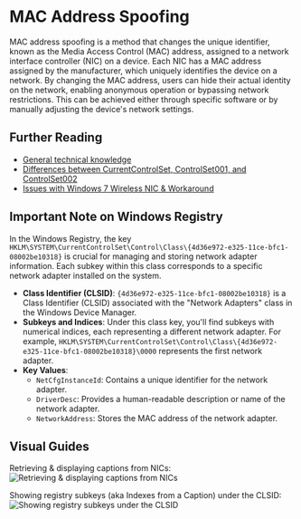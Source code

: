 # MAC Address Spoofing

MAC address spoofing is a method that changes the unique identifier, known as the Media Access Control (MAC) address, assigned to a network interface controller (NIC) on a device. Each NIC has a MAC address assigned by the manufacturer, which uniquely identifies the device on a network. By changing the MAC address, users can hide their actual identity on the network, enabling anonymous operation or bypassing network restrictions. This can be achieved either through specific software or by manually adjusting the device's network settings.

## Further Reading
- [General technical knowledge](https://wikipedia.org/wiki/MAC_address)
- [Differences between CurrentControlSet, ControlSet001, and ControlSet002](https://stackoverflow.com/questions/291519/how-does-currentcontrolset-differ-from-controlset001-and-controlset002)
- [Issues with Windows 7 Wireless NIC & Workaround](https://blog.technitium.com/2011/05/tmac-issue-with-wireless-network.html)

## Important Note on Windows Registry
In the Windows Registry, the key `HKLM\SYSTEM\CurrentControlSet\Control\Class\{4d36e972-e325-11ce-bfc1-08002be10318}` is crucial for managing and storing network adapter information. Each subkey within this class corresponds to a specific network adapter installed on the system.

- **Class Identifier (CLSID)**: `{4d36e972-e325-11ce-bfc1-08002be10318}` is a Class Identifier (CLSID) associated with the "Network Adapters" class in the Windows Device Manager.
- **Subkeys and Indices**: Under this class key, you'll find subkeys with numerical indices, each representing a different network adapter. For example, `HKLM\SYSTEM\CurrentControlSet\Control\Class\{4d36e972-e325-11ce-bfc1-08002be10318}\0000` represents the first network adapter.
- **Key Values**: 
  - `NetCfgInstanceId`: Contains a unique identifier for the network adapter.
  - `DriverDesc`: Provides a human-readable description or name of the network adapter.
  - `NetworkAddress`: Stores the MAC address of the network adapter.

## Visual Guides
Retrieving & displaying captions from NICs:
![Retrieving & displaying captions from NICs](https://github.com/Scrut1ny/Windows-MAC-Address-Spoofer/assets/53458032/982813d4-da4d-4631-84c6-f9480c1dcff9)

Showing registry subkeys (aka Indexes from a Caption) under the CLSID:
![Showing registry subkeys under the CLSID](https://github.com/Scrut1ny/Windows-MAC-Address-Spoofer/assets/53458032/02dc8ed8-1bd9-43d4-8cd1-464da63a5b43)
